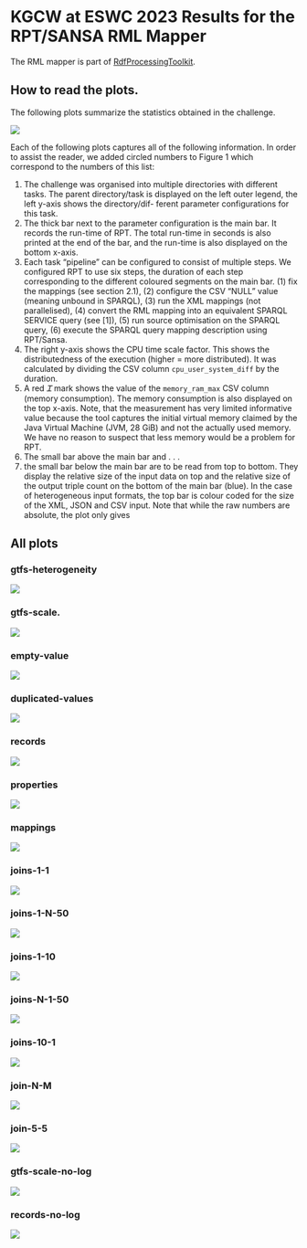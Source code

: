 # KGCW at ESWC 2023 Results for the RPT/SANSA RML Mapper

The RML mapper is part of [RdfProcessingToolkit](https://github.com/SmartDataAnalytics/RdfProcessingToolkit).


## How to read the plots.

The following plots summarize the statistics obtained in the challenge.

![](images/join-5-5-modified.png)

Each of the following plots captures all of the following information.
In order to assist the reader, we added circled numbers to Figure 1 which correspond to the
numbers of this list:
1. The challenge was organised into multiple directories with different tasks. The parent
directory/task is displayed on the left outer legend, the left y-axis shows the directory/dif-
ferent parameter configurations for this task.
2. The thick bar next to the parameter configuration is the main bar. It records the run-time
of RPT. The total run-time in seconds is also printed at the end of the bar, and the run-time
is also displayed on the bottom x-axis.
3. Each task “pipeline” can be configured to consist of multiple steps. We configured RPT to
use six steps, the duration of each step corresponding to the different coloured segments on
the main bar. (1) fix the mappings (see section 2.1), (2) configure the CSV “NULL” value
(meaning unbound in SPARQL), (3) run the XML mappings (not parallelised), (4) convert
the RML mapping into an equivalent SPARQL SERVICE query (see [1]), (5) run source
optimisation on the SPARQL query, (6) execute the SPARQL query mapping description
using RPT/Sansa.
4. The right y-axis shows the CPU time scale factor. This shows the distributedness of the
execution (higher = more distributed). It was calculated by dividing the CSV column
`cpu_user_system_diff` by the duration.
5. A red *Ꮖ* mark shows the value of the `memory_ram_max` CSV column (memory consumption).
The memory consumption is also displayed on the top x-axis. Note, that the measurement
has very limited informative value because the tool captures the initial virtual memory
claimed by the Java Virtual Machine (JVM, 28 GiB) and not the actually used memory.
We have no reason to suspect that less memory would be a problem for RPT.
6. The small bar above the main bar and . . .
7. the small bar below the main bar are to be read from top to bottom. They display the
relative size of the input data on top and the relative size of the output triple count on
the bottom of the main bar (blue). In the case of heterogeneous input formats, the top bar
is colour coded for the size of the XML, JSON and CSV input. Note that while the raw
numbers are absolute, the plot only gives

## All plots

### gtfs-heterogeneity

![](images/gtfs-heterogeneity.png)

### gtfs-scale.

![](images/gtfs-scale.png)

### empty-value

![](images/empty-values.png)

### duplicated-values

![](images/duplicated-values.png)

### records

![](images/records.png)

### properties 

![](images/properties.png)

### mappings

![](images/mappings.png)

### joins-1-1

![](images/joins-1-1.png)

### joins-1-N-50
![](images/joins-1-N-50.png)

### joins-1-10

![](images/joins-1-10.png)

### joins-N-1-50

![](images/joins-N-1-50.png)

### joins-10-1

![](images/joins-10-1.png)

### join-N-M

![](images/join-N-M.png)

### join-5-5

![](images/join-5-5.png)

### gtfs-scale-no-log
![](images/gtfs-scale-no-log.png)

### records-no-log

![](images/records-no-log.png)



